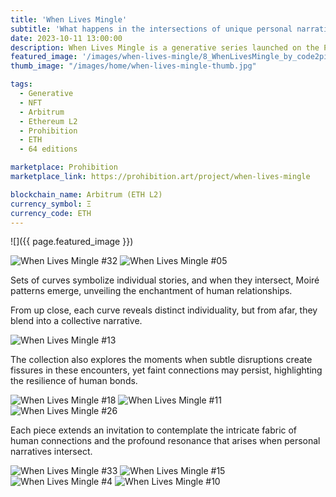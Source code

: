 ```yaml
---
title: 'When Lives Mingle'
subtitle: 'What happens in the intersections of unique personal narratives'
date: 2023-10-11 13:00:00
description: When Lives Mingle is a generative series launched on the Prohibition platform in 2023. 
featured_image: '/images/when-lives-mingle/8_WhenLivesMingle_by_code2pixels_0x15be08c438e9024d6cf3a3dd9a41d26190bf92c2f0bdb78ea14427cd317cf2c3.png'
thumb_image: "/images/home/when-lives-mingle-thumb.jpg"

tags:
  - Generative
  - NFT
  - Arbitrum
  - Ethereum L2
  - Prohibition
  - ETH
  - 64 editions

marketplace: Prohibition
marketplace_link: https://prohibition.art/project/when-lives-mingle

blockchain_name: Arbitrum (ETH L2)
currency_symbol: Ξ
currency_code: ETH
---
```


![]({{ page.featured_image }})

<div class="gallery" data-columns="2">
	<img src="/images/when-lives-mingle/when-lives-mingle-32.png" title="When Lives Mingle #32" alt="When Lives Mingle #32">
	<img src="/images/when-lives-mingle/when-lives-mingle-05.png" title="When Lives Mingle #05" alt="When Lives Mingle #05">
</div>

Sets of curves symbolize individual stories, and when they intersect, Moiré patterns emerge, unveiling the enchantment of human relationships.

From up close, each curve reveals distinct individuality, but from afar, they blend into a collective narrative.

<img src="/images/when-lives-mingle/13_WhenLivesMingle_by_code2pixels_0x865382e349dadae37a3fcef20c2857af59b867394aaca3a9bb09e704585f48ad.png" title="When Lives Mingle #13" alt="When Lives Mingle #13">

The collection also explores the moments when subtle disruptions create fissures in these encounters, yet faint connections may persist, highlighting the resilience of human bonds.

<div class="gallery" data-columns="3">
	<img src="/images/when-lives-mingle/10_WhenLivesMingle_by_code2pixels_0xcbde9339a1b5e6d88481cb3baee7e03577be3b140e00cc32dfca297d7e70ddce.png" title="When Lives Mingle #18" alt="When Lives Mingle #18">
	<img src="/images/when-lives-mingle/11_WhenLivesMingle_by_code2pixels_0xf1920add764e5a318c398064b70804772244b20243dde41a1af4f6383fde5d58.png" title="When Lives Mingle #11" alt="When Lives Mingle #11">
	<img src="/images/when-lives-mingle/when-lives-mingle-26.png" title="When Lives Mingle #26" alt="When Lives Mingle #26">
</div>

Each piece extends an invitation to contemplate the intricate fabric of human connections and the profound resonance that arises when personal narratives intersect.


<div class="gallery" data-columns="2">
	<img src="/images/when-lives-mingle/when-lives-mingle-33.png" title="When Lives Mingle #33" alt="When Lives Mingle #33">
	<img src="/images/when-lives-mingle/when-lives-mingle-15.png" title="When Lives Mingle #15" alt="When Lives Mingle #15">
</div>

<img src="/images/when-lives-mingle/4_WhenLivesMingle_by_code2pixels_0x9e9712586bbe9e1b74d2f8c8ab84df1bdc90a3f9d0627b38a5fa74f37af0c5c4.png" title="When Lives Mingle #4" alt="When Lives Mingle #4">

<img src="/images/when-lives-mingle/18_WhenLivesMingle_by_code2pixels_0x69c170f4cafb2e98d04baccd331d698a84f817568421a32a5a2eef21169f4c25.png" title="When Lives Mingle #10" alt="When Lives Mingle #10">
